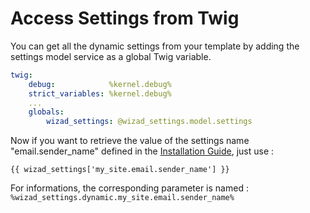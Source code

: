 Access Settings from Twig
==========================

You can get all the dynamic settings from your template by adding the settings model service as a global Twig variable.

```yaml
twig:
    debug:            %kernel.debug%
    strict_variables: %kernel.debug%
    ...
    globals:
        wizad_settings: @wizad_settings.model.settings
```

Now if you want to retrieve the value of the settings name "email.sender_name" defined in the [Installation Guide](https://github.com/wpottier/WizadSettingsBundle/blob/master/Resources/doc/install.md), just use :

```
{{ wizad_settings['my_site.email.sender_name'] }}
```

For informations, the corresponding parameter is named : ```%wizad_settings.dynamic.my_site.email.sender_name%```
